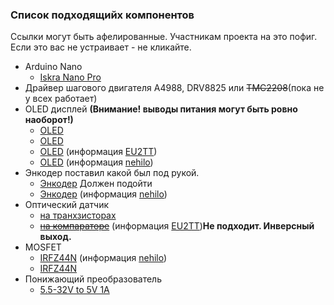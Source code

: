 ### Список подходящийх компонентов

Ссылки могут быть афелированные. Участникам проекта на это пофиг. Если это вас не устраивает - не кликайте.

* Arduino Nano
  * [Iskra Nano Pro](https://amperka.ru/product/iskra-nano-pro)
* Драйвер шагового двигателя A4988, DRV8825 или ~~TMC2208~~(пока не у всех работает)
* OLED дисплей **(Внимание! выводы питания могут быть ровно наоборот!)**
  * [OLED](https://a.aliexpress.com/_AEG46X)
  * [OLED](https://a.aliexpress.com/_9g5hqT)
  * [OLED](https://www.aliexpress.com/item/32981934105.html) (информация [EU2TT](https://github.com/EU2TT))
  * [OLED](https://aliexpress.ru/item/32233342471.html?spm=a2g0v.12010615.8148356.5.10b6300e7yBHzp&_ga=2.39130275.1018978709.1621017953-798418294.1577286351&sku_id=66895708988) (информация [nehilo](https://github.com/nehilo))
* Энкодер поставил какой был под рукой. 
  * [Энкодер](https://a.aliexpress.com/_9uJ3AL) Должен подойти
  * [Энкодер](https://aliexpress.ru/item/33038646005.html?spm=a2g0s.9042311.0.0.264d33edAGOsuI&_ga=2.6190515.1018978709.1621017953-798418294.1577286351&sku_id=67389580918) (информация [nehilo](https://github.com/nehilo))
* Оптический датчик
  * [на транхзисторах](https://a.aliexpress.com/_9jbDPR)
  * [~~на компараторе~~](https://www.aliexpress.com/item/4000005190162.html) (информация [EU2TT](https://github.com/EU2TT))**Не подходит. Инверсный выход.**
* MOSFET
  * [IRFZ44N](https://aliexpress.ru/item/32844109027.html?spm=a2g0s.9042311.0.0.264d33edAGOsuI&_ga=2.6190515.1018978709.1621017953-798418294.1577286351&sku_id=66796205347) (информация [nehilo](https://github.com/nehilo))
  * [IRFZ44N](https://a.aliexpress.com/_Ao9Dql)
* Понижающий преобразователь
  * [5.5-32V to 5V 1A](https://a.aliexpress.com/_9Qambn)  
